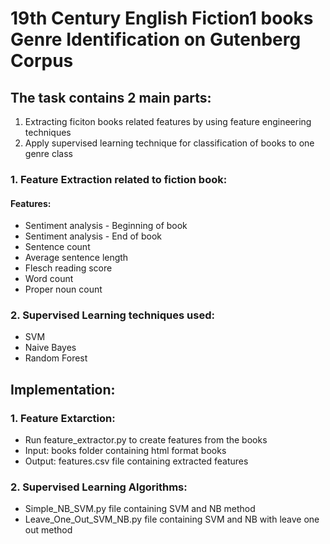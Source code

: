 # 19th Century English Fiction1 books Genre Identification on Gutenberg Corpus

## The task contains 2 main parts:
  1. Extracting ficiton books related features by using feature engineering techniques
  2. Apply supervised learning technique for classification of books to one genre class
  
### 1. Feature Extraction related to fiction book:
#### Features:
* Sentiment analysis - Beginning of book
* Sentiment analysis - End of book
* Sentence count
* Average sentence length
* Flesch reading score
* Word count
* Proper noun count

### 2. Supervised Learning techniques used:
* SVM
* Naive Bayes
* Random Forest

## Implementation:
### 1. Feature Extarction:
* Run feature_extractor.py to create features from the books
* Input: books folder containing html format books
* Output: features.csv file containing extracted features

### 2. Supervised Learning Algorithms:
* Simple_NB_SVM.py file containing SVM and NB method
* Leave_One_Out_SVM_NB.py file containing SVM and NB with leave one out method

